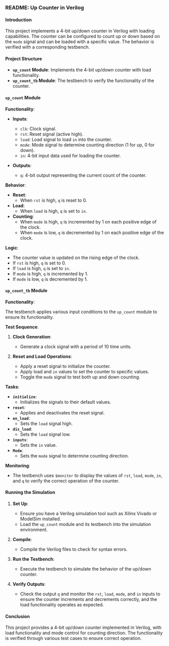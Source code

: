### README: Up Counter in Verilog

#### Introduction

This project implements a 4-bit up/down counter in Verilog with loading capabilities. The counter can be configured to count up or down based on the `mode` signal and can be loaded with a specific value. The behavior is verified with a corresponding testbench.

#### Project Structure

- **`up_count` Module**: Implements the 4-bit up/down counter with load functionality.
- **`up_count_tb` Module**: The testbench to verify the functionality of the counter.

#### `up_count` Module

**Functionality**:

- **Inputs**:
  - `clk`: Clock signal.
  - `rst`: Reset signal (active high).
  - `load`: Load signal to load `in` into the counter.
  - `mode`: Mode signal to determine counting direction (1 for up, 0 for down).
  - `in`: 4-bit input data used for loading the counter.

- **Outputs**:
  - `q`: 4-bit output representing the current count of the counter.

**Behavior**:

- **Reset**:
  - When `rst` is high, `q` is reset to 0.
- **Load**:
  - When `load` is high, `q` is set to `in`.
- **Counting**:
  - When `mode` is high, `q` is incremented by 1 on each positive edge of the clock.
  - When `mode` is low, `q` is decremented by 1 on each positive edge of the clock.

**Logic**:

- The counter value is updated on the rising edge of the clock.
- If `rst` is high, `q` is set to 0.
- If `load` is high, `q` is set to `in`.
- If `mode` is high, `q` is incremented by 1.
- If `mode` is low, `q` is decremented by 1.

#### `up_count_tb` Module

**Functionality**:

The testbench applies various input conditions to the `up_count` module to ensure its functionality.

**Test Sequence**:

1. **Clock Generation**:
   - Generate a clock signal with a period of 10 time units.

2. **Reset and Load Operations**:
   - Apply a reset signal to initialize the counter.
   - Apply load and `in` values to set the counter to specific values.
   - Toggle the `mode` signal to test both up and down counting.

**Tasks**:

- **`initialize`**:
  - Initializes the signals to their default values.
- **`reset`**:
  - Applies and deactivates the reset signal.
- **`en_load`**:
  - Sets the `load` signal high.
- **`dis_load`**:
  - Sets the `load` signal low.
- **`inputs`**:
  - Sets the `in` value.
- **`Mode`**:
  - Sets the `mode` signal to determine counting direction.

**Monitoring**:

- The testbench uses `$monitor` to display the values of `rst`, `load`, `mode`, `in`, and `q` to verify the correct operation of the counter.

#### Running the Simulation

1. **Set Up**:
   - Ensure you have a Verilog simulation tool such as Xilinx Vivado or ModelSim installed.
   - Load the `up_count` module and its testbench into the simulation environment.

2. **Compile**:
   - Compile the Verilog files to check for syntax errors.

3. **Run the Testbench**:
   - Execute the testbench to simulate the behavior of the up/down counter.

4. **Verify Outputs**:
   - Check the output `q` and monitor the `rst`, `load`, `mode`, and `in` inputs to ensure the counter increments and decrements correctly, and the load functionality operates as expected.

#### Conclusion

This project provides a 4-bit up/down counter implemented in Verilog, with load functionality and mode control for counting direction. The functionality is verified through various test cases to ensure correct operation.